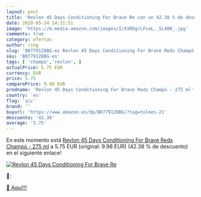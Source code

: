```yaml
---
layout: post
title: 'Revlon 45 Days Conditioning For Brave Re con un 42.38 % de descuento'
date: 2020-05-24 14:21:51
image: 'https://m.media-amazon.com/images/I/41RDgrLFvaL._SL400_.jpg'
comments: true
category: ofertas
author: ring
slug: 'B07791Z8BG-es Revlon 45 Days Conditioning For Brave Reds Champú - 275 ml'
sku: 'B07791Z8BG-es'
tags: [ 'champú','revlon', ]
actualPrice: 5.75 EUR
currency: EUR
price: 5.75
comparePrice: 9.98 EUR
prodname: 'Revlon 45 Days Conditioning For Brave Reds Champú - 275 ml'
country: 'es'
flag: '🇪🇸'
brand: ''
buyurl: 'https://www.amazon.es/dp/B07791Z8BG/?tag=tolees-21'
descuento: '42.38'
average: '5.75'
---
```


En este momento está [Revlon 45 Days Conditioning For Brave Reds Champú - 275 ml](https://www.amazon.es/dp/B07791Z8BG/?tag=tolees-21) a 5.75 EUR (original: 9.98 EUR) (42.38 %  de descuento) en el siguiente enlace!

[![Revlon 45 Days Conditioning For Brave Re](https://m.media-amazon.com/images/I/41RDgrLFvaL._SL400_.jpg)](https://www.amazon.es/dp/B07791Z8BG/?tag=tolees-21)

🔎:


[🛒 Aquí!!!](https://www.amazon.es/dp/B07791Z8BG/?tag=tolees-21)
